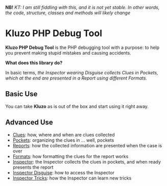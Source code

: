 **NB!** *KT: I am still fiddling with this, and it is not yet stable. In other words,
the code, structure, classes and methods will likely change*

# Kluzo PHP Debug Tool

**Kluzo PHP Debug Tool** is the PHP debugging tool with a purpose: to help you
prevent making stupid mistakes and causing accidents.

**What does this library do?**

In basic terms, *the Inspector wearing Disguise collects Clues in Pockets, which
at the end are presented in a Report using different Formats.*

## Basic Use

You can take **Kluzo** as is out of the box and start using it right away.

## Advanced Use

* [Clues](docs/CLUES.md): how, where and when are clues collected
* [Pockets](docs/POCKETS.md): organizing the clues in ... well, pockets
* [Reports](docs/REPORTS.md): how the collected information are presented when the case is over
* [Formats](docs/FORMATS.md): how formatting the clues for the report works
* [Inspector](docs/INSPECTOR.md): the Inspector collects the clues in pockets, and when ready presents the report
* [Inspector Disguise](docs/DISGUISE.md): how to access the Inspector  
* [Inspector Tricks](docs/TRICKS.md): how the Inspector can learn new tricks
